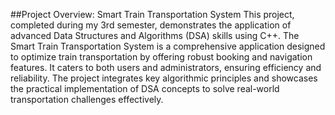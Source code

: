##Project Overview: Smart Train Transportation System
This project, completed during my 3rd semester, demonstrates the application of advanced Data Structures and Algorithms (DSA) skills using C++. The Smart Train Transportation System is a comprehensive application designed to optimize train transportation by offering robust booking and navigation features. It caters to both users and administrators, ensuring efficiency and reliability. The project integrates key algorithmic principles and showcases the practical implementation of DSA concepts to solve real-world transportation challenges effectively.

